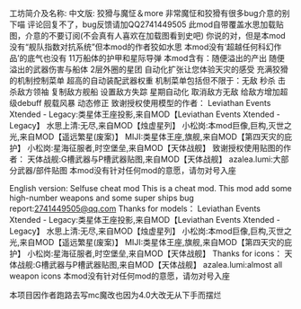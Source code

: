 工坊简介及名称:
中文版:
狡猾与魔怔＆more
非常魔怔和狡猾有很多bug介意的别下喵
评论回复不了，bug反馈请加QQ2741449505
此mod自带覆盖水思加载贴图，介意的不要订阅(不会真有人喜欢在加载图看到史吧)
你说的对，但是本mod没有“舰队指数对抗系统”但本mod的作者狡如水思
本mod没有‘超越任何科幻作品’的底气也没有 11万船体的护甲和星际导弹
本mod含有：随便溢出的产出 随便溢出的武器伤害与船体 2层外圈的星团 自动化扩张让您体验天灾的感受 充满狡猾的机制控制菜单 超高的自动装配武器权重
机制菜单包括但不限于：无敌 秒杀 击杀敌方领袖 复制敌方舰船 设置敌方失踪 星期自动化 取消敌方无敌 给敌方增加超级debuff 舰载风暴 动态修正
致谢授权使用模型的作者：
Leviathan Events Xtended - Legacy:类星体王座投影,来自MOD【Leviathan Events Xtended - Legacy】
水思上清:无尽,来自MOD【烛虚星列】
小松岗:本mod巨像,巨构,灭世之光,来自MOD【遥远繁星(废案)】
MIJI:类星体王座,旗舰,来自MOD【第四天灾的庇护】
小松岗:星海征服者,时空堡垒,来自MOD【天体战舰】
致谢授权使用贴图的作者：
天体战舰:G槽武器与P槽武器贴图,来自MOD【天体战舰】
azalea.lumi:大部分武器/部件贴图
本mod没有针对任何mod的意愿，请勿对号入座

English version:
Selfuse cheat mod
This is a cheat mod.
This mod add some high-number weapons and some super ships
bug report:2741449505@qq.com
Thanks for models：
Leviathan Events Xtended - Legacy:类星体王座投影,来自MOD【Leviathan Events Xtended - Legacy】
水思上清:无尽,来自MOD【烛虚星列】
小松岗:本mod巨像,巨构,灭世之光,来自MOD【遥远繁星(废案)】
MIJI:类星体王座,旗舰,来自MOD【第四天灾的庇护】
小松岗:星海征服者,时空堡垒,来自MOD【天体战舰】
Thanks for icons：
天体战舰:G槽武器与P槽武器贴图,来自MOD【天体战舰】
azalea.lumi:almost all weapon icons
本mod没有针对任何mod的意愿，请勿对号入座

本项目因作者跑路去写mc魔改也因为4.0大改无从下手而摆烂